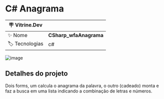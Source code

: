 <h1 align="left">C# Anagrama</h1>

| :placard: Vitrine.Dev |  |
| -------------  | --- |
| :sparkles: Nome        | **CSharp_wfaAnagrama**
| :label: Tecnologias | c#

![image](https://user-images.githubusercontent.com/24603753/204857084-b23ee742-a2b4-4845-8302-63628f511ac8.png#vitrinedev)

<h2 align="left">Detalhes do projeto</h2>

Dois forms, um calcula o anagrama da palavra, o outro (cadeado) monta e faz a busca em uma lista indicando a combinação de letras e números.
